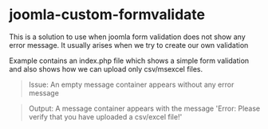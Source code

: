# joomla-custom-formvalidate
This is a solution to use when joomla form validation does not show any error message. It usually arises when we try to create our own validation

Example contains an index.php file which shows a simple form validation and also shows how we can upload only csv/msexcel files.

> Issue: An empty message container appears without any error message

> Output: A message container appears with the message 'Error: Please verify that you have uploaded a csv/excel file!'
